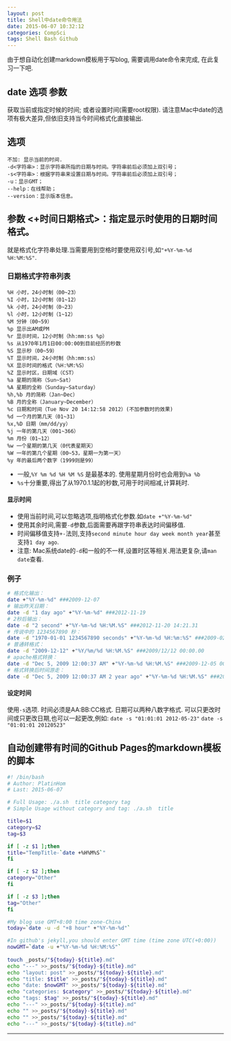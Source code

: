 ```yaml
---
layout: post
title: Shell中date命令用法
date: 2015-06-07 10:32:12
categories: CompSci
tags: Shell Bash Github
---
```


由于想自动化创建markdown模板用于写blog, 需要调用date命令来完成, 在此复习一下吧.

## date 选项 参数
获取当前或指定时候的时间; 或者设置时间(需要root权限). 请注意Mac中date的选项有极大差异,但依旧支持当今时间格式化直接输出.

## 选项
~~~~
不加: 显示当前的时间.
-d<字符串>：显示字符串所指的日期与时间。字符串前后必须加上双引号； 
-s<字符串>：根据字符串来设置日期与时间。字符串前后必须加上双引号； 
-u：显示GMT； 
--help：在线帮助； 
--version：显示版本信息。
~~~~

## 参数 <+时间日期格式>：指定显示时使用的日期时间格式。
就是格式化字符串处理.当需要用到空格时要使用双引号,如`"+%Y-%m-%d %H:%M:%S"`.

### 日期格式字符串列表
~~~~
%H 小时，24小时制（00~23） 
%I 小时，12小时制（01~12） 
%k 小时，24小时制（0~23） 
%l 小时，12小时制（1~12） 
%M 分钟（00~59） 
%p 显示出AM或PM 
%r 显示时间，12小时制（hh:mm:ss %p） 
%s 从1970年1月1日00:00:00到目前经历的秒数 
%S 显示秒（00~59） 
%T 显示时间，24小时制（hh:mm:ss） 
%X 显示时间的格式（%H:%M:%S） 
%Z 显示时区，日期域（CST） 
%a 星期的简称（Sun~Sat） 
%A 星期的全称（Sunday~Saturday） 
%h,%b 月的简称（Jan~Dec） 
%B 月的全称（January~December） 
%c 日期和时间（Tue Nov 20 14:12:58 2012）(不加参数时的效果) 
%d 一个月的第几天（01~31） 
%x,%D 日期（mm/dd/yy） 
%j 一年的第几天（001~366） 
%m 月份（01~12） 
%w 一个星期的第几天（0代表星期天） 
%W 一年的第几个星期（00~53，星期一为第一天） 
%y 年的最后两个数字（1999则是99）
~~~~

- 一般,`%Y %m %d %H %M %S` 是最基本的. 使用星期月份时也会用到`%a %b`
- `%s`十分重要,得出了从1970.1.1起的秒数,可用于时间相减,计算耗时.

#### 显示时间
- 使用当前时间,可以忽略选项,指明格式化参数.如`date +"%Y-%m-%d"`
- 使用其余时间,需要`-d`参数,后面需要再跟字符串表达时间偏移值.
- 时间偏移值支持`+-`法则,支持`second minute hour day week month year`甚至支持`1 day ago`.
- 注意: Mac系统date的`-d`和一般的不一样,设置时区等相关.用法更复杂,请`man date`查看.

### 例子

~~~~ bash
# 格式化输出： 
date +"%Y-%m-%d" ###2009-12-07 
# 输出昨天日期： 
date -d "1 day ago" +"%Y-%m-%d" ###2012-11-19 
# 2秒后输出： 
date -d "2 second" +"%Y-%m-%d %H:%M.%S" ###2012-11-20 14:21.31 
# 传说中的 1234567890 秒： 
date -d "1970-01-01 1234567890 seconds" +"%Y-%m-%d %H:%m:%S" ###2009-02-13 23:02:30 
# 普通转格式： 
date -d "2009-12-12" +"%Y/%m/%d %H:%M.%S" ###2009/12/12 00:00.00 
# apache格式转换： 
date -d "Dec 5, 2009 12:00:37 AM" +"%Y-%m-%d %H:%M.%S" ###2009-12-05 00:00.37 
# 格式转换后时间游走： 
date -d "Dec 5, 2009 12:00:37 AM 2 year ago" +"%Y-%m-%d %H:%M.%S" ###2007-12-05 00:00.37
~~~~

#### 设定时间
使用`-s`选项. 时间必须是AA:BB:CC格式. 日期可以两种八数字格式. 可以只更改时间或只更改日期,也可以一起更改,例如:
`date -s "01:01:01 2012-05-23"`
`date -s "01:01:01 20120523"`

## 自动创建带有时间的Github Pages的markdown模板的脚本
~~~~ bash
#! /bin/bash
# Author: PlatinHom
# Last: 2015-06-07

# Full Usage: ./a.sh  title category tag
# Simple Usage without category and tag: ./a.sh  title

title=$1
category=$2
tag=$3

if [ -z $1 ];then
title="TempTitle-`date +%H%M%S`"
fi

if [ -z $2 ];then
category="Other"
fi

if [ -z $3 ];then
tag="Other"
fi

#My blog use GMT+8:00 time zone-China
today=`date -u -d "+8 hour" +"%Y-%m-%d"`

#In github's jekyll,you should enter GMT time (time zone UTC(+0:00))
nowGMT=`date -u +"%Y-%m-%d %H:%M:%S"`
 
touch _posts/"${today}-${title}.md"
echo "---" >>_posts/"${today}-${title}.md"
echo "layout: post" >>_posts/"${today}-${title}.md"
echo "title: $title" >>_posts/"${today}-${title}.md"
echo "date: $nowGMT" >>_posts/"${today}-${title}.md"
echo "categories: $category" >>_posts/"${today}-${title}.md"
echo "tags: $tag" >>_posts/"${today}-${title}.md"
echo "---" >>_posts/"${today}-${title}.md"
echo "" >>_posts/"${today}-${title}.md"
echo "" >>_posts/"${today}-${title}.md"
echo "---" >>_posts/"${today}-${title}.md"
~~~~

---

